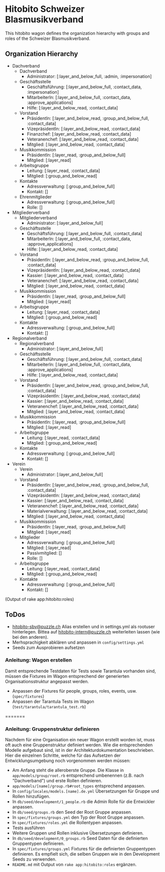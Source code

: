 # Hitobito Schweizer Blasmusikverband

This hitobito wagon defines the organization hierarchy with groups and roles
of the Schweizer Blasmusikverband.


## Organization Hierarchy

* Dachverband
  * Dachverband
    * Administrator: [:layer_and_below_full, :admin, :impersonation]
  * Geschäftsstelle
    * Geschäftsführung: [:layer_and_below_full, :contact_data, :impersonation]
    * MitarbeiterIn: [:layer_and_below_full, :contact_data, :approve_applications]
    * Hilfe: [:layer_and_below_read, :contact_data]
  * Vorstand
    * PräsidentIn: [:layer_and_below_read, :group_and_below_full, :contact_data]
    * VizepräsidentIn: [:layer_and_below_read, :contact_data]
    * Finanzchef: [:layer_and_below_read, :contact_data]
    * Veteranenchef: [:layer_and_below_read, :contact_data]
    * Mitglied: [:layer_and_below_read, :contact_data]
  * Musikkommission
    * PräsidentIn: [:layer_read, :group_and_below_full]
    * Mitglied: [:layer_read]
  * Arbeitsgruppe
    * Leitung: [:layer_read, :contact_data]
    * Mitglied: [:group_and_below_read]
  * Kontakte
    * Adressverwaltung: [:group_and_below_full]
    * Kontakt: []
  * Ehrenmitglieder
    * Adressverwaltung: [:group_and_below_full]
    * Rolle: []
* Mitgliederverband
  * Mitgliederverband
    * Administrator: [:layer_and_below_full]
  * Geschäftsstelle
    * Geschäftsführung: [:layer_and_below_full, :contact_data]
    * MitarbeiterIn: [:layer_and_below_full, :contact_data, :approve_applications]
    * Hilfe: [:layer_and_below_read, :contact_data]
  * Vorstand
    * PräsidentIn: [:layer_and_below_read, :group_and_below_full, :contact_data]
    * VizepräsidentIn: [:layer_and_below_read, :contact_data]
    * Kassier: [:layer_and_below_read, :contact_data]
    * Veteranenchef: [:layer_and_below_read, :contact_data]
    * Mitglied: [:layer_and_below_read, :contact_data]
  * Musikkommission
    * PräsidentIn: [:layer_read, :group_and_below_full]
    * Mitglied: [:layer_read]
  * Arbeitsgruppe
    * Leitung: [:layer_read, :contact_data]
    * Mitglied: [:group_and_below_read]
  * Kontakte
    * Adressverwaltung: [:group_and_below_full]
    * Kontakt: []
* Regionalverband
  * Regionalverband
    * Administrator: [:layer_and_below_full]
  * Geschäftsstelle
    * Geschäftsführung: [:layer_and_below_full, :contact_data]
    * MitarbeiterIn: [:layer_and_below_full, :contact_data, :approve_applications]
    * Hilfe: [:layer_and_below_read, :contact_data]
  * Vorstand
    * PräsidentIn: [:layer_and_below_read, :group_and_below_full, :contact_data]
    * VizepräsidentIn: [:layer_and_below_read, :contact_data]
    * Kassier: [:layer_and_below_read, :contact_data]
    * Veteranenchef: [:layer_and_below_read, :contact_data]
    * Mitglied: [:layer_and_below_read, :contact_data]
  * Musikkommission
    * PräsidentIn: [:layer_read, :group_and_below_full]
    * Mitglied: [:layer_read]
  * Arbeitsgruppe
    * Leitung: [:layer_read, :contact_data]
    * Mitglied: [:group_and_below_read]
  * Kontakte
    * Adressverwaltung: [:group_and_below_full]
    * Kontakt: []
* Verein
  * Verein
    * Administrator: [:layer_and_below_full]
  * Vorstand
    * PräsidentIn: [:layer_and_below_read, :group_and_below_full, :contact_data]
    * VizepräsidentIn: [:layer_and_below_read, :contact_data]
    * Kassier: [:layer_and_below_read, :contact_data]
    * Veteranenchef: [:layer_and_below_read, :contact_data]
    * Materialverwaltung: [:layer_and_below_read, :contact_data]
    * Mitglied: [:layer_and_below_read, :contact_data]
  * Musikkommission
    * PräsidentIn: [:layer_read, :group_and_below_full]
    * Mitglied: [:layer_read]
  * Mitglieder
    * Adressverwaltung: [:group_and_below_full]
    * Mitglied: [:layer_read]
    * Passivmitglied: []
    * Rolle: []
  * Arbeitsgruppe
    * Leitung: [:layer_read, :contact_data]
    * Mitglied: [:group_and_below_read]
  * Kontakte
    * Adressverwaltung: [:group_and_below_full]
    * Kontakt: []



(Output of rake app:hitobito:roles)

## ToDos

* hitobito-sbv@puzzle.ch Alias erstellen und in settings.yml als rootuser hinterlegen. Bittea auf hitobito-intern@puzzle.ch weiterleiten lassen (wie bei den anderen).
* Merhsprachigkeit abklären und anpassen in `config/settings.yml`
* Seeds zum Ausprobieren aufsetzen


### Anleitung: Wagon erstellen


Damit entsprechende Testdaten für Tests sowie Tarantula vorhanden sind, müssen die Fixtures im Wagon entsprechend der generierten Organisationsstruktur angepasst werden.
* Anpassen der Fixtures für people, groups, roles, events, usw. (`spec/fixtures`)
* Anpassen der Tarantula Tests im Wagon (`test/tarantula/tarantula_test.rb`)

=======

### Anleitung: Gruppenstruktur definieren

Nachdem für eine Organisation ein neuer Wagon erstellt worden ist, muss oft auch eine 
Gruppenstruktur definiert werden. Wie die entsprechenden Modelle aufgebaut sind, ist in der 
Architekturdokumentation beschrieben. Hier die einzelnen Schritte, welche für das Aufsetzen der
Entwicklungsumgebung noch vorgenommen werden müssen:

* Am Anfang steht die alleroberste Gruppe. Die Klasse in `app/models/group/root.rb` entsprechend 
  umbenennen (z.B. nach "Dachverband") und erste Rollen definieren. 
* `app/models/[name]/group.rb#root_types` entsprechend anpassen.
* In `config/locales/models.[name].de.yml` Übersetzungen für Gruppe und Rollen hinzufügen.
* In `db/seed/development/1_people.rb` die Admin Rolle für die Entwickler anpassen.
* In `db/seed/groups.rb` den Seed der Root Gruppe anpassen.
* In `spec/fixtures/groups.yml` den Typ der Root Gruppe anpassen.
* In `spec/fixtures/roles.yml` die Rollentypen anpassen.
* Tests ausführen
* Weitere Gruppen und Rollen inklusive Übersetzungen definieren.
* In `db/seed/development/0_groups.rb` Seed Daten für die definierten Gruppentypen definieren.
* In `spec/fixtures/groups.yml` Fixtures für die definierten Gruppentypen definieren. Es empfielt
  sich, die selben Gruppen wie in den Development Seeds zu verwenden.
* `README.md` mit Output von `rake app:hitobito:roles` ergänzen.

